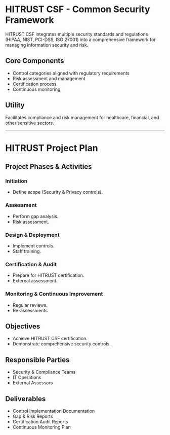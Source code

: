 # HITRUST CSF - Common Security Framework

HITRUST CSF integrates multiple security standards and regulations (HIPAA, NIST, PCI-DSS, ISO 27001) into a comprehensive framework for managing information security and risk.

## Core Components
- Control categories aligned with regulatory requirements
- Risk assessment and management
- Certification process
- Continuous monitoring

## Utility
Facilitates compliance and risk management for healthcare, financial, and other sensitive sectors.

---

# HITRUST Project Plan

## Project Phases & Activities

### Initiation
- Define scope (Security & Privacy controls).

### Assessment
- Perform gap analysis.
- Risk assessment.

### Design & Deployment
- Implement controls.
- Staff training.

### Certification & Audit
- Prepare for HITRUST certification.
- External assessment.

### Monitoring & Continuous Improvement
- Regular reviews.
- Re-assessments.

## Objectives
- Achieve HITRUST CSF certification.
- Demonstrate comprehensive security controls.

## Responsible Parties
- Security & Compliance Teams
- IT Operations
- External Assessors

## Deliverables
- Control Implementation Documentation
- Gap & Risk Reports
- Certification Audit Reports
- Continuous Monitoring Plan
